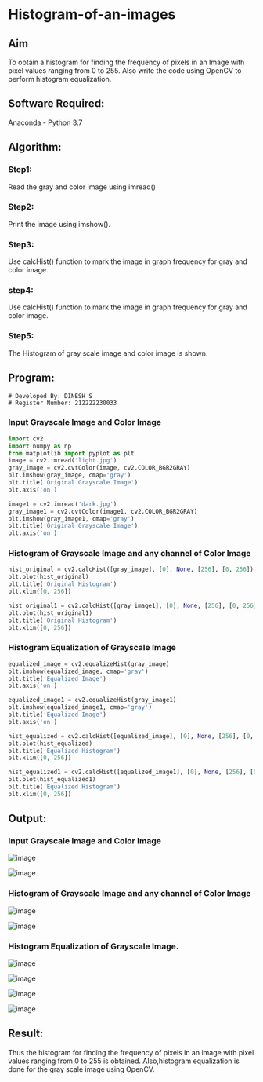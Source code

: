 # Histogram-of-an-images
## Aim
To obtain a histogram for finding the frequency of pixels in an Image with pixel values ranging from 0 to 255. Also write the code using OpenCV to perform histogram equalization.

## Software Required:
Anaconda - Python 3.7

## Algorithm:
### Step1:
Read the gray and color image using imread()

### Step2:
Print the image using imshow().



### Step3:
Use calcHist() function to mark the image in graph frequency for gray and color image.

### step4:
Use calcHist() function to mark the image in graph frequency for gray and color image.

### Step5:
The Histogram of gray scale image and color image is shown.


## Program:
```
# Developed By: DINESH S
# Register Number: 212222230033
```
### Input Grayscale Image and Color Image
```python
import cv2
import numpy as np
from matplotlib import pyplot as plt
image = cv2.imread('light.jpg')
gray_image = cv2.cvtColor(image, cv2.COLOR_BGR2GRAY)
plt.imshow(gray_image, cmap='gray')
plt.title('Original Grayscale Image')
plt.axis('on')
```
```python
image1 = cv2.imread('dark.jpg')
gray_image1 = cv2.cvtColor(image1, cv2.COLOR_BGR2GRAY)
plt.imshow(gray_image1, cmap='gray')
plt.title('Original Grayscale Image')
plt.axis('on')
```
### Histogram of Grayscale Image and any channel of Color Image
```python
hist_original = cv2.calcHist([gray_image], [0], None, [256], [0, 256])
plt.plot(hist_original)
plt.title('Original Histogram')
plt.xlim([0, 256])
```
```python
hist_original1 = cv2.calcHist([gray_image1], [0], None, [256], [0, 256])
plt.plot(hist_original1)
plt.title('Original Histogram')
plt.xlim([0, 256])
```
### Histogram Equalization of Grayscale Image
```python
equalized_image = cv2.equalizeHist(gray_image)
plt.imshow(equalized_image, cmap='gray')
plt.title('Equalized Image')
plt.axis('on')
```
```python
equalized_image1 = cv2.equalizeHist(gray_image1)
plt.imshow(equalized_image1, cmap='gray')
plt.title('Equalized Image')
plt.axis('on')
```
```python
hist_equalized = cv2.calcHist([equalized_image], [0], None, [256], [0, 256])
plt.plot(hist_equalized)
plt.title('Equalized Histogram')
plt.xlim([0, 256])
```
```python
hist_equalized1 = cv2.calcHist([equalized_image1], [0], None, [256], [0, 256])
plt.plot(hist_equalized1)
plt.title('Equalized Histogram')
plt.xlim([0, 256])
```
## Output:
### Input Grayscale Image and Color Image
![image](https://github.com/user-attachments/assets/c6a0c0e2-083f-4252-b80a-57965edd46ff)

![image](https://github.com/user-attachments/assets/e56ad634-6632-4fc5-9f7a-bb03d1dc350f)



### Histogram of Grayscale Image and any channel of Color Image
![image](https://github.com/user-attachments/assets/7bc92de7-dada-4a81-bacc-ddf6b299f07a)

![image](https://github.com/user-attachments/assets/2a77eb75-7924-4c9f-9911-e8edb0763a66)




### Histogram Equalization of Grayscale Image.
![image](https://github.com/user-attachments/assets/642b9e61-eb9a-4077-8084-13ea25c4b294)

![image](https://github.com/user-attachments/assets/07cf20f2-8322-4f09-965c-ef8b2eae56ae)

![image](https://github.com/user-attachments/assets/33b02ae1-e8fb-4b09-b081-3b897f1cf1ce)

![image](https://github.com/user-attachments/assets/5c00d3be-c897-49f3-9461-d9877f1e566e)






## Result: 
Thus the histogram for finding the frequency of pixels in an image with pixel values ranging from 0 to 255 is obtained. Also,histogram equalization is done for the gray scale image using OpenCV.
